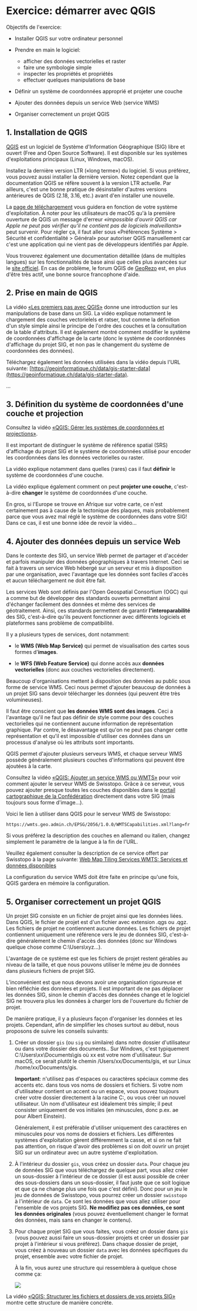 # Exercice: démarrer avec QGIS

Objectifs de l'exercice:

- Installer QGIS sur votre ordinateur personnel

- Prendre en main le logiciel:
    - afficher des données vectorielles et raster
    - faire une symbologie simple
    - inspecter les propriétés et propriétés
    - effectuer quelques manipulations de base

- Définir un système de coordonnées approprié et projeter une couche

- Ajouter des données depuis un service Web (service WMS)

- Organiser correctement un projet QGIS


## 1. Installation de QGIS

[QGIS](https://qgis.org/) est un logiciel de Système d'Information Géographique (SIG) libre et ouvert (Free and Open Source Software). Il est disponible sur les systèmes d'exploitations principaux (Linux, Windows, macOS).

Installez la dernière version LTR («long terme») du logiciel. Si vous préférez, vous pouvez aussi installer la dernière version. Notez cependant que la documentation QGIS se réfère souvent à la version LTR actuelle. Par ailleurs, c'est une bonne pratique de désinstaller d'autres versions antérieures de QGIS (2.18, 3.16, etc.) avant d'en installer une nouvelle.

La [page de téléchargement](https://qgis.org/download/) vous guidera en fonction de votre système d'exploitation. À noter pour les utilisateurs de macOS qu'à la première ouverture de QGIS un message d'erreur *«impossible d'ouvrir QGIS car Apple ne peut pas vérifier qu'il ne contient pas de logiciels malveillants»* peut survenir. Pour régler ça, il faut aller sous «Préférences Système > Sécurité et confidentialité > Général» pour autoriser QGIS manuellement car c'est une application qui ne vient pas de développeurs identifiés par Apple.

Vous trouverez également une documentation détaillée (dans de multiples langues) sur les fonctionnalités de base ainsi que celles plus avancées sur le [site officiel](https://docs.qgis.org/3.34/fr/docs/index.html). En cas de problème, le forum QGIS de [GeoRezo](https://georezo.net/forum/viewforum.php?id=55) est, en plus d'être très actif, une bonne source francophone d'aide.


## 2. Prise en main de QGIS

La vidéo [«Les premiers pas avec QGIS»](https://youtu.be/1cEPEv934KE) donne une introduction sur les manipulations de base dans un SIG. La vidéo explique notamment le chargement des couches vectorielels et ratser, tout comme la définition d'un style simple ainsi le principe de l'ordre des couches et la consultation de la table d'attributs. Il est également montré comment modifier le système de coordonnées d'affichage de la carte (donc le système de coordonnées d'affichage du projet SIG, et non pas le changement du système de coordonnées des données).

Téléchargez également les données utilisées dans la vidéo depuis l'URL suivante: [https://geoinformatique.ch/data/gis-starter-data](https://geoinformatique.ch/data/gis-starter-data).


...


## 3. Définition du système de coordonnées d'une couche et projection

Consultez la vidéo [«QGIS: Gérer les systèmes de coordonnées et projections»](https://youtu.be/jqEdzv-WsLc).

Il est important de distinguer le système de référence spatial (SRS) d'affichage du projet SIG et le système de coordonnées utilisé pour encoder les coordonnées dans les données vectorielles ou raster.

La vidéo explique notamment dans quelles (rares) cas il faut **définir** le système de coordonnées d'une couche.

La vidéo explique également comment on peut **projeter une couche**, c'est-à-dire **changer** le système de coordonnées d'une couche.

En gros, si l'Europe se trouve en Afrique sur votre carte, ce n'est certainement pas à cause de la tectonique des plaques, mais probablement parce que vous avez mal réglé le système de coordonnées dans votre SIG! Dans ce cas, il est une bonne idée de revoir la vidéo...



## 4. Ajouter des données depuis un service Web

Dans le contexte des SIG, un service Web permet de partager et d'accéder et parfois manipuler des données géographiques à travers Internet. Ceci se fait à travers un service Web hébergé sur un serveur et mis à disposition par une organisation, avec l'avantage que les données sont faciles d'accès et aucun téléchargement ne doit être fait.

Les services Web sont définis par l'Open Geospatial Consortium (OGC) qui a comme but de développer des standards ouverts permettant ainsi d'échanger facilement des données et même des services de géotraitement. Ainsi, ces standards permettent de garantir **l'interoparabilité** des SIG, c'est-à-dire qu'ils peuvent fonctionner avec différents logiciels et plateformes sans problème de compatibilité.

Il y a plusieurs types de services, dont notamment:

- le **WMS (Web Map Service)** qui permet de visualisation des cartes sous formes d'**images**.

- le **WFS (Web Feature Service)** qui donne accès aux **données vectorielles** (donc aux couches vectorielles directement).

Beaucoup d'organisations mettent à disposition des données au public sous forme de service WMS. Ceci nous permet d'ajouter beaucoup de données à un projet SIG sans devoir télécharger les données (qui peuvent être très volumineuses).

Il faut être conscient que **les données WMS sont des images**. Ceci a l'avantage qu'il ne faut pas définir de style comme pour des couches vectorielles qui ne contiennent aucune information de représentation graphique. Par contre, le désavantage est qu'on ne peut pas changer cette représentation et qu'il est impossible d'utiliser ces données dans un processus d'analyse où les attributs sont importants.

QGIS permet d'ajouter plusieurs serveurs WMS, et chaque serveur WMS possède généralement plusieurs couches d'informations qui peuvent être ajoutées à la carte.

Consultez la vidéo [«QGIS: Ajouter un service WMS ou WMTS»](https://youtu.be/voNmaJE1HE4) pour voir comment ajouter le serveur WMS de Swisstopo. Grâce à ce serveur, vous pouvez ajouter presque toutes les couches disponibles dans le [portail cartographique de la Confédération](https://map.geo.admin.ch) directement dans votre SIG (mais toujours sous forme d'image...).

Voici le lien à utiliser dans QGIS pour le serveur WMS de Swisstopo:

```text
https://wmts.geo.admin.ch/EPSG/2056/1.0.0/WMTSCapabilities.xml?lang=fr
```

Si vous préférez la description des couches en allemand ou italien, changez simplement le paramètre de la langue à la fin de l'URL.

Veuillez également consulter la description de ce service offert par Swisstopo à la page suivante: 
[Web Map Tiling Services WMTS: Services et données disponibles](https://www.geo.admin.ch/fr/wmts-services-et-donnees-disponibles)

La configuration du service WMS doit être faite en principe qu'une fois, QGIS gardera en mémoire la configuration.



## 5. Organiser correctement un projet QGIS

Un projet SIG consiste en un fichier de projet ainsi que les données liées. Dans QGIS, le fichier de projet est d'un fichier avec extension .qgs ou .qgz. Les fichiers de projet ne contiennent aucune données. Les fichiers de projet contiennent uniquement une référence vers le jeu de données SIG, c'est-à-dire généralement le chemin d'accès des données (donc sur Windows quelque chose comme C:\Users\xyz\...).

L'avantage de ce système est que les fichiers de projet restent gérables au niveau de la taille, et que nous pouvons utiliser le même jeu de données dans plusieurs fichiers de projet SIG.

L’inconvénient est que nous devons avoir une organisation rigoureuse et bien réfléchie des données et projets. Il est important de ne pas déplacer les données SIG, sinon le chemin d'accès des données change et le logiciel SIG ne trouvera plus les données à charger lors de l'ouverture du fichier de projet.

De manière pratique, il y a plusieurs façon d'organiser les données et les projets. Cependant, afin de simplifier les choses surtout au début, nous proposons de suivre les conseils suivants:

1. Créer un dossier `gis` (ou `sig` ou similaire) dans notre dossier d'utilisateur ou dans votre dossier des documents.. Sur Windows, c'est typiquement C:\Users\xx\Documents\gis où xx est votre nom d'utilisateur. Sur macOS, ce serait plutôt le chemin /Users/xx/Documents/gis, et sur Linux /home/xx/Documents/gis.

   **Important**: n'utilisez pas d'espaces ou caractères spéciaux comme des accents etc. dans tous vos noms de dossiers et fichiers. Si votre nom d'utilisateur contient un accent ou un espace, vous pouvez toujours créer votre dossier directement à la racine C:\, ou vous créer un nouvel utilisateur. Un nom d'utilisateur est idéalement très simple; il peut consister uniquement de vos initiales (en minuscules, donc p.ex. ae pour Albert Einstein).

   Généralement, il est préférable d'utiliser uniquement des caractères en minuscules pour vos noms de dossiers et fichiers. Les différentes systèmes d'exploitation gèrent différemment la casse, et si on ne fait pas attention, on risque d'avoir des problèmes si on doit ouvrir un projet SIG sur un ordinateur avec un autre système d'exploitation.

2. À l'intérieur du dossier `gis`, vous créez un dossier `data`. Pour chaque jeu de données SIG que vous téléchargez de quelque part, vous allez créer un sous-dossier à l'intérieur de ce dossier (il est aussi possible de créer des sous-dossiers dans un sous-dossier, il faut juste que ce soit logique et que ça ne change plus une fois que c'est défini). Donc pour un jeu le jeu de données de Swisstopo, vous pourrez créer un dossier `swisstopo` à l'intérieur de `data`. Ce sont les données que vous allez utiliser pour l'ensemble de vos projets SIG. **Ne modifiez pas ces données, ce sont les données originales** (vous pouvez éventuellement changer le format des données, mais sans en changer le contenu).

3. Pour chaque projet SIG que vous faites, vous créez un dossier dans `gis` (vous pouvez aussi faire un sous-dossier projets et créer un dossier par projet à l'intérieur si vous préférez). Dans chaque dossier de projet, vous créez à nouveau un dossier `data` avec les données spécifiques du projet, ensemble avec votre fichier de projet.

   À la fin, vous aurez une structure qui ressemblera à quelque chose comme ça:

   ![](assets/structure-projets-sig-annot.png)


La vidéo [«QGIS: Structurer les fichiers et dossiers de vos projets SIG»](https://youtu.be/ROI3_h5cFvg) montre cette structure de manière concrète.

